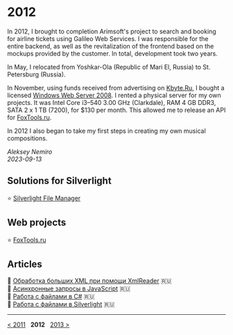 # 2012

In 2012, I brought to completion Arimsoft's project to search and booking for airline tickets using Galileo Web Services.
I was responsible for the entire backend, as well as the revitalization of the frontend based on the mockups provided by the customer.
In total, development took two years.

In May, I relocated from Yoshkar-Ola (Republic of Mari El, Russia) to St. Petersburg (Russia).

In November, using funds received from advertising on [Kbyte.Ru](../2010/assets/kbyte.md), I bought a licensed [Windows Web Server 2008](assets/windows2008.jpg).
I rented a physical server for my own projects.
It was  Intel Core i3–540 3.00 GHz (Clarkdale), RAM 4 GB DDR3, SATA 2 x 1 TB (7200), for $130 per month.
This allowed me to release an API for [FoxTools.ru](assets/foxtools.md).

In 2012 I also began to take my first steps in creating my own musical compositions.

_Aleksey Nemiro  
2023-09-13_

## Solutions for Silverlight

:star: [Silverlight File Manager](assets/file_manager.md)

## Web projects

:star: [FoxTools.ru](assets/foxtools.md)

## Articles

:page_facing_up: [Обработка больших XML при помощи XmlReader](articles/XmlReader.md) :ru:  
:page_facing_up: [Асинхронные запросы в JavaScript](articles/jQuery_AJAX.md) :ru:  
:page_facing_up: [Работа с файлами в C#](articles/CSharp_Files.md) :ru:  
:page_facing_up: [Работа с файлами в Silverlight](articles/FileManager_Silverlight.md) :ru:

---
[< 2011](/2011) &nbsp; **2012** &nbsp; [2013 >](/2013)
